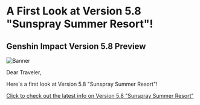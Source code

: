 # A First Look at Version 5.8 "Sunspray Summer Resort"!
## Genshin Impact Version 5.8 Preview
![Banner](https://sdk.hoyoverse.com/upload/ann/2025/07/11/c64ee0e9f49d4c77e511042559574b2e_2468034449737666969.jpg)

Dear Traveler,

Here's a first look at Version 5.8 "Sunspray Summer Resort"!

[Click to check out the latest info on Version 5.8 "Sunspray Summer Resort"](https://genshin.hoyoverse.com/?sign_type=2&auth_appid=pz_9LuGk_WEfM&authkey_ver=1&utm_source=ingame&utm_medium=notice)
